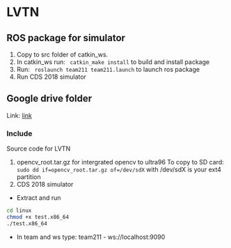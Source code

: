 # LVTN
## ROS package for simulator
1. Copy to src folder of catkin_ws.
2. In catkin_ws run: ` catkin_make install` to build and install package
3. Run: ` roslaunch team211 team211.launch` to launch ros package
4. Run CDS 2018 simulator 
## Google drive folder 
Link: [link](https://drive.google.com/open?id=1JvJ-h9TVdwQssJfrebwz1lI_tdiAgkTT)
### Include
Source code for LVTN <br />
1. opencv_root.tar.gz for intergrated opencv to ultra96 
To copy to SD card:` sudo dd if=opencv_root.tar.gz of=/dev/sdX` with /dev/sdX is your ext4 partition
2. CDS 2018 simulator
* Extract and run <br>
```bash
cd linux
chmod +x test.x86_64
./test.x86_64
```
* In team and ws type: team211 - ws://localhost:9090 <br>
